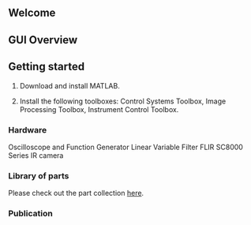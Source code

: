 ---
---

## Welcome


## GUI Overview

<div id = "viewerContainer">
</div>

## Getting started

1. Download and install MATLAB.

2. Install the following toolboxes: Control Systems Toolbox, Image Processing Toolbox, Instrument Control Toolbox.


### Hardware
Oscilloscope and Function Generator
Linear Variable Filter
FLIR SC8000 Series IR camera


### Library of parts

Please check out the part collection [here](https://github.com/dbombara/reliability_test/wiki).

### Publication
